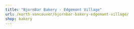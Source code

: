 ```yaml
---
title: "BjornBar Bakery - Edgemont Village"
url: /north-vancouver/bjornbar-bakery-edgemont-village/
shop: bakery
---
```

